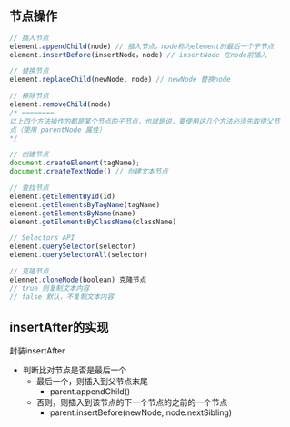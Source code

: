 
## 节点操作
```js
// 插入节点
element.appendChild(node) // 插入节点，node称为element的最后一个子节点
element.insertBefore(insertNode，node) // insertNode 在node前插入

// 替换节点
element.replaceChild(newNode, node) // newNode 替换node

// 移除节点
element.removeChild(node)
/* ========
以上四个方法操作的都是某个节点的子节点，也就是说，要使用这几个方法必须先取得父节
点（使用 parentNode 属性）
*/

// 创建节点
document.createElement(tagName);
document.createTextNode() // 创建文本节点 

// 查找节点
element.getElementById(id)
element.getElementsByTagName(tagName)
element.getElementsByName(name)
element.getElementsByClassName(className)

// Selectors API
element.querySelector(selector)
element.querySelectorAll(selector)

// 克隆节点
elemnet.cloneNode(boolean) 克隆节点
// true 则复制文本内容
// false 默认，不复制文本内容
```

## insertAfter的实现
封装insertAfter
  - 判断比对节点是否是最后一个
    - 最后一个，则插入到父节点末尾 
      - parent.appendChild()
    - 否则，则插入到该节点的下一个节点的之前的一个节点
      - parent.insertBefore(newNode, node.nextSibling) 